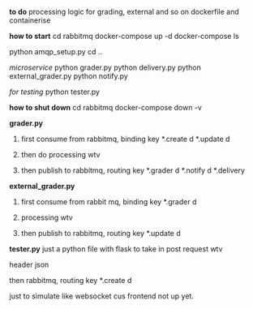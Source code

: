 **to do**
processing logic for grading, external and so on
dockerfile and containerise

**how to start**
cd rabbitmq
docker-compose up -d
docker-compose ls
<!-- check whether up ^^ -->
python amqp_setup.py
cd ..

*microservice*
python grader.py
python delivery.py
python external_grader.py
python notify.py

*for testing*
python tester.py

**how to shut down**
cd rabbitmq
docker-compose down -v

**grader.py**
1. first consume from rabbitmq, binding key 
*.create d
*.update d

2. then do processing wtv

3. then publish to rabbitmq, routing key
*.grader d
*.notify d
*.delivery


**external_grader.py**
1. first consume from rabbit mq, binding key
*.grader d

2. processing wtv

3. then publish to rabbitmq, routing key
*.update d

**tester.py**
just a python file with flask to take in post request wtv

header json

then rabbitmq, routing key 
*.create d

just to simulate like websocket cus frontend not up yet.